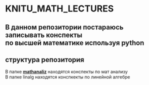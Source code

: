 # KNITU_MATH_LECTURES

В данном репозитории постараюсь записывать конспекты  
по высшей математике используя python  
---
## структура репозитория

В папке **[mathanaliz](github.com/mus-mil/knitu_math_lectures/mathanalix)** находятся конспекты по мат анализу  
В папке linalg находятся конспкекты по линейной алгебре  
